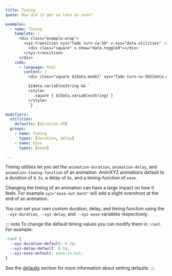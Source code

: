 ```yaml
---
title: Timing
quote: How did it get so late so soon?

examples:
  - name: Timing
    template: |
      <div class="example-wrap">
        <xyz-transition xyz="fade turn-cw-50" v-xyz="data.utilities" :style="data.variables" v-on="data.listeners">
          <div class="square" v-show="data.toggled"></div>
        </xyz-transition>
      </div>
    code:
      - language: html
        content: |
          <div class="square ${data.mode}" xyz="fade turn-cw-50${data.utilitiesString && ' ' + data.utilitiesString}"></div>

          ${data.variablesString && `
          <style>
            .square { ${data.variablesString} }
          </style>
          `}

modifiers:
  utilities:
    defaults: [duration-20]
  groups:
    - name: Timing
      types: [duration, delay]
    - name: Ease
      types: [ease]

---
```


Timing utilities let you set the `animation-duration`, `animation-delay`, and `animation-timing-function` of an animation. AnimXYZ animations default to a duration of `0.5s`, a delay of `0s`, and a timing-function of `ease`.

Changing the timing of an animation can have a large impact on how it feels. For example `xyz="ease-out-back"` will add a slight overshoot at the end of an animation.

You can set your own custom duration, delay, and timing function using the `--xyz-duration`, `--xyz-delay`, and `--xyz-ease` variables respectively.

::: note
To change the default timing values you can modify them in `:root`. For example:

```css
:root {
  --xyz-duration-default: 0.3s;
  --xyz-delay-default: 0.1s;
  --xyz-ease-default: ease-in-out;
}
```

See the [defaults](#defaults) section for more information about setting defaults.
:::
